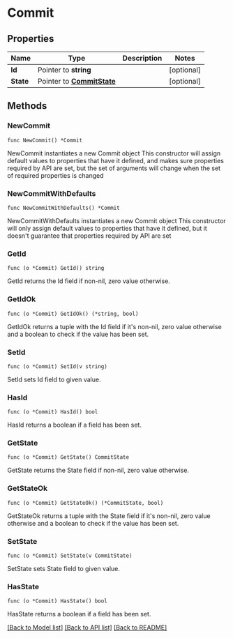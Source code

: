 # Commit

## Properties

Name | Type | Description | Notes
------------ | ------------- | ------------- | -------------
**Id** | Pointer to **string** |  | [optional] 
**State** | Pointer to [**CommitState**](CommitState.md) |  | [optional] 

## Methods

### NewCommit

`func NewCommit() *Commit`

NewCommit instantiates a new Commit object
This constructor will assign default values to properties that have it defined,
and makes sure properties required by API are set, but the set of arguments
will change when the set of required properties is changed

### NewCommitWithDefaults

`func NewCommitWithDefaults() *Commit`

NewCommitWithDefaults instantiates a new Commit object
This constructor will only assign default values to properties that have it defined,
but it doesn't guarantee that properties required by API are set

### GetId

`func (o *Commit) GetId() string`

GetId returns the Id field if non-nil, zero value otherwise.

### GetIdOk

`func (o *Commit) GetIdOk() (*string, bool)`

GetIdOk returns a tuple with the Id field if it's non-nil, zero value otherwise
and a boolean to check if the value has been set.

### SetId

`func (o *Commit) SetId(v string)`

SetId sets Id field to given value.

### HasId

`func (o *Commit) HasId() bool`

HasId returns a boolean if a field has been set.

### GetState

`func (o *Commit) GetState() CommitState`

GetState returns the State field if non-nil, zero value otherwise.

### GetStateOk

`func (o *Commit) GetStateOk() (*CommitState, bool)`

GetStateOk returns a tuple with the State field if it's non-nil, zero value otherwise
and a boolean to check if the value has been set.

### SetState

`func (o *Commit) SetState(v CommitState)`

SetState sets State field to given value.

### HasState

`func (o *Commit) HasState() bool`

HasState returns a boolean if a field has been set.


[[Back to Model list]](../README.md#documentation-for-models) [[Back to API list]](../README.md#documentation-for-api-endpoints) [[Back to README]](../README.md)


